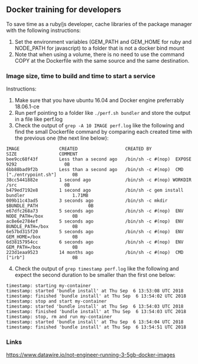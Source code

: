 ## Docker training for developers

To save time as a ruby/js developer, cache libraries of the package manager with the following instructions:

1. Set the environment variables (GEM_PATH and GEM_HOME for ruby and NODE_PATH for javascript) to a folder that is not a docker bind mount
2. Note that when using a volume, there is no need to use the command COPY at the Dockerfile with the same source and the same destination.

### Image size, time to build and time to start a service

Instructions:

1. Make sure that you have ubuntu 16.04 and Docker engine preferrably 18.06.1-ce
2. Run perf pointing to a folder like `./perf.sh bundler` and store the output in a file like perf.log
3. Check the output of `grep -A 10 IMAGE perf.log` like the following and find the small Dockerfile command by comparing each created time with the previous one (the next line below):

```text 
IMAGE               CREATED                  CREATED BY                                      SIZE                COMMENT
bee9cc68f43f        Less than a second ago   /bin/sh -c #(nop)  EXPOSE 9292                  0B
6bb88bad9f2b        Less than a second ago   /bin/sh -c #(nop)  CMD ["./entrypoint.sh"]      0B
38cc5441882e        1 second ago             /bin/sh -c #(nop) WORKDIR /src                  0B
b479ed7192e8        1 second ago             /bin/sh -c gem install bundler                  1.71MB
009b11c43ad5        3 seconds ago            /bin/sh -c mkdir $BUNDLE_PATH                   0B
e67dfc268a73        5 seconds ago            /bin/sh -c #(nop)  ENV NODE_PATH=/box           0B
ac8e6e2784ef        5 seconds ago            /bin/sh -c #(nop)  ENV BUNDLE_PATH=/box         0B
6e57bd315f20        5 seconds ago            /bin/sh -c #(nop)  ENV GEM_HOME=/box            0B
6d38157954cc        6 seconds ago            /bin/sh -c #(nop)  ENV GEM_PATH=/box            0B
223d1eaa9523        14 months ago            /bin/sh -c #(nop)  CMD ["irb"]                  0B
```

4. Check the output of `grep timestamp perf.log` like the following and expect the second duration to be smaller than the first one below:

```text 
timestamp: starting my-container
timestamp: started 'bundle install' at Thu Sep  6 13:53:08 UTC 2018
timestamp: finished 'bundle install' at Thu Sep  6 13:54:02 UTC 2018
timestamp: stop and start my-container
timestamp: started 'bundle install' at Thu Sep  6 13:54:03 UTC 2018
timestamp: finished 'bundle install' at Thu Sep  6 13:54:03 UTC 2018
timestamp: stop, rm and run my-container
timestamp: started 'bundle install' at Thu Sep  6 13:54:04 UTC 2018
timestamp: finished 'bundle install' at Thu Sep  6 13:54:51 UTC 2018
```

### Links

https://www.datawire.io/not-engineer-running-3-5gb-docker-images
